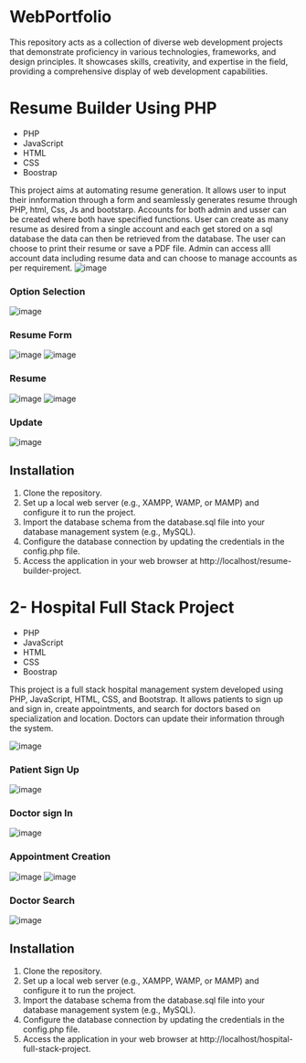 # WebPortfolio
This repository acts as a collection of diverse web development projects that demonstrate proficiency in various technologies, frameworks, and design principles. It showcases skills, creativity, and expertise in the field, providing a comprehensive display of web development capabilities.

# Resume Builder Using PHP

* PHP 
* JavaScript
* HTML
* CSS
* Boostrap

This project aims at automating resume generation. It allows user to input their innformation through a form and seamlessly generates resume through PHP, html, Css, Js and bootstarp. Accounts for both admin and usser can be created where both have specified functions. User can create as many resume as desired from a single account and each get stored on a sql database the data can then be retrieved from the database. The user can choose to print their resume or save a PDF file. Admin can access alll account data including resume data and can choose to manage accounts as per requirement.
![image](https://github.com/yashalnawaid/WebPortfolio/assets/103623117/25c37b48-8aa0-4f33-8301-d49bf999a213)


### Option Selection
![image](https://github.com/yashalnawaid/WebPortfolio/assets/103623117/050c06c7-ca3d-4b21-89f3-486763693be0)

### Resume Form
![image](https://github.com/yashalnawaid/WebPortfolio/assets/103623117/a9a1c699-5751-4da6-b266-cf11c06fba6e)
![image](https://github.com/yashalnawaid/WebPortfolio/assets/103623117/63b3edff-395c-4d22-bbb4-2d6fecb89476)

### Resume 
![image](https://github.com/yashalnawaid/WebPortfolio/assets/103623117/f3042250-c5bd-4ff3-9450-cbf367f95e92)
![image](https://github.com/yashalnawaid/WebPortfolio/assets/103623117/b9833822-8d12-4d9e-aa7a-b7022de41a71)


### Update 
![image](https://github.com/yashalnawaid/WebPortfolio/assets/103623117/747d099a-6eb1-460e-9906-e3067e7f93f7)

## Installation

1. Clone the repository.
2. Set up a local web server (e.g., XAMPP, WAMP, or MAMP) and configure it to run the project.
3. Import the database schema from the database.sql file into your database management system (e.g., MySQL).
4. Configure the database connection by updating the credentials in the config.php file.
5. Access the application in your web browser at http://localhost/resume-builder-project.




# 2- Hospital Full Stack Project

* PHP 
* JavaScript
* HTML
* CSS
* Boostrap

This project is a full stack hospital management system developed using PHP, JavaScript, HTML, CSS, and Bootstrap. It allows patients to sign up and sign in, create appointments, and search for doctors based on specialization and location. Doctors can update their information through the system.

![image](https://github.com/yashalnawaid/WebPortfolio/assets/103623117/bf73a368-b8b4-4c8b-ac64-cbdbb77d425f)


### Patient Sign Up
![image](https://github.com/yashalnawaid/WebPortfolio/assets/103623117/530b164d-a480-4ed8-990b-781832fd781a)


### Doctor sign In
![image](https://github.com/yashalnawaid/WebPortfolio/assets/103623117/e9d1f24d-2b17-4b6e-95bc-040a175f048b)


### Appointment Creation
![image](https://github.com/yashalnawaid/WebPortfolio/assets/103623117/c0d68147-1c0e-4bf0-b5f3-2090abc81d3c)
![image](https://github.com/yashalnawaid/WebPortfolio/assets/103623117/c0d68147-1c0e-4bf0-b5f3-2090abc81d3c)

### Doctor Search
![image](https://github.com/yashalnawaid/WebPortfolio/assets/103623117/fa61df57-5f6c-4946-ac34-79eed0d81b47)


## Installation

1. Clone the repository.
2. Set up a local web server (e.g., XAMPP, WAMP, or MAMP) and configure it to run the project.
3. Import the database schema from the database.sql file into your database management system (e.g., MySQL).
4. Configure the database connection by updating the credentials in the config.php file.
5. Access the application in your web browser at http://localhost/hospital-full-stack-project.

   
